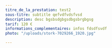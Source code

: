 ```yaml
---
titre_de_la_prestation: test2
sous-titre: subtitle qefvdfvdsfvsd
description: desc bgsbsdgbgsdbgsbrgbgsg
tarif: 120 €
informations_complementaires: infos fdsdfsvdf
photo: "/uploads/stork-7029266_1920.jpg"

---
```

